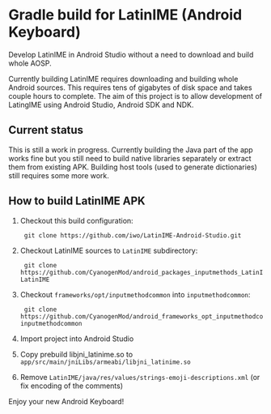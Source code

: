 # Gradle build for LatinIME (Android Keyboard)
Develop LatinIME in Android Studio without a need to download and build whole AOSP.

Currently building LatinIME requires downloading and building whole Android sources.
This requires tens of gigabytes of disk space and takes couple hours to complete.
The aim of this project is to allow development of LatingIME using Android Studio, Android SDK and NDK.

## Current status
This is still a work in progress. Currently building the Java part of the app works fine
but you still need to build native libraries separately or extract them from existing APK.
Building host tools (used to generate dictionaries) still requires some more work.

## How to build LatinIME APK

1. Checkout this build configuration:

        git clone https://github.com/iwo/LatinIME-Android-Studio.git
1. Checkout LatinIME sources to `LatinIME` subdirectory:

        git clone https://github.com/CyanogenMod/android_packages_inputmethods_LatinIME.git LatinIME
1. Checkout `frameworks/opt/inputmethodcommon` into `inputmethodcommon`:

        git clone https://github.com/CyanogenMod/android_frameworks_opt_inputmethodcommon.git inputmethodcommon
1. Import project into Android Studio
1. Copy prebuild libjni_latinime.so to `app/src/main/jniLibs/armeabi/libjni_latinime.so`
1. Remove `LatinIME/java/res/values/strings-emoji-descriptions.xml` (or fix encoding of the comments)

Enjoy your new Android Keyboard!
